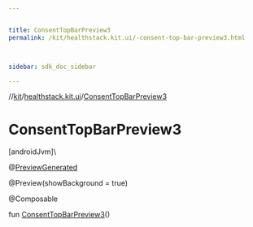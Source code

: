 ```yaml
---


title: ConsentTopBarPreview3
permalink: /kit/healthstack.kit.ui/-consent-top-bar-preview3.html



sidebar: sdk_doc_sidebar

---
```



//[kit](/kit.html)/[healthstack.kit.ui](index.html)/[ConsentTopBarPreview3](-consent-top-bar-preview3.html)



# ConsentTopBarPreview3



[androidJvm]\




@[PreviewGenerated](../healthstack.kit.annotation/-preview-generated/index.html)



@Preview(showBackground = true)



@Composable



fun [ConsentTopBarPreview3](-consent-top-bar-preview3.html)()






